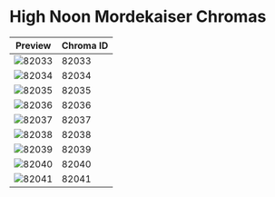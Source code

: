 # High Noon Mordekaiser Chromas

| Preview | Chroma ID |
|---------|-----------|
| ![82033](https://raw.communitydragon.org/latest/plugins/rcp-be-lol-game-data/global/default/v1/champion-chroma-images/82/82033.png) | 82033 |
| ![82034](https://raw.communitydragon.org/latest/plugins/rcp-be-lol-game-data/global/default/v1/champion-chroma-images/82/82034.png) | 82034 |
| ![82035](https://raw.communitydragon.org/latest/plugins/rcp-be-lol-game-data/global/default/v1/champion-chroma-images/82/82035.png) | 82035 |
| ![82036](https://raw.communitydragon.org/latest/plugins/rcp-be-lol-game-data/global/default/v1/champion-chroma-images/82/82036.png) | 82036 |
| ![82037](https://raw.communitydragon.org/latest/plugins/rcp-be-lol-game-data/global/default/v1/champion-chroma-images/82/82037.png) | 82037 |
| ![82038](https://raw.communitydragon.org/latest/plugins/rcp-be-lol-game-data/global/default/v1/champion-chroma-images/82/82038.png) | 82038 |
| ![82039](https://raw.communitydragon.org/latest/plugins/rcp-be-lol-game-data/global/default/v1/champion-chroma-images/82/82039.png) | 82039 |
| ![82040](https://raw.communitydragon.org/latest/plugins/rcp-be-lol-game-data/global/default/v1/champion-chroma-images/82/82040.png) | 82040 |
| ![82041](https://raw.communitydragon.org/latest/plugins/rcp-be-lol-game-data/global/default/v1/champion-chroma-images/82/82041.png) | 82041 |